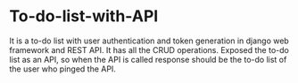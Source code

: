 # To-do-list-with-API
It is a to-do list with user authentication and token generation in django web framework and REST API.
It has all the CRUD operations.
Exposed the to-do list as an API, so when the API is called response should be the to-do list of the user who pinged the API.

